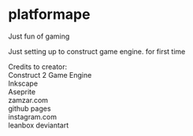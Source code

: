 # platformape
Just fun of gaming    
    
Just setting up to construct game engine. for first time    
    
Credits to creator:    
Construct 2 Game Engine    
Inkscape    
Aseprite    
zamzar.com    
github pages    
instagram.com    
leanbox deviantart    